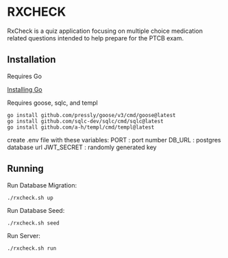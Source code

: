 # RXCHECK

RxCheck is a quiz application focusing on multiple choice medication related questions
intended to help prepare for the PTCB exam.

## Installation

Requires Go

[Installing Go](https://go.dev/doc/install)

Requires goose, sqlc, and templ

```
go install github.com/pressly/goose/v3/cmd/goose@latest
go install github.com/sqlc-dev/sqlc/cmd/sqlc@latest
go install github.com/a-h/templ/cmd/templ@latest
```
create .env file with these variables:
PORT : port number
DB_URL : postgres database url
JWT_SECRET : randomly generated key

## Running

Run Database Migration:
```
./rxcheck.sh up
```

Run Database Seed:
```
./rxcheck.sh seed
```

Run Server:
```
./rxcheck.sh run
```